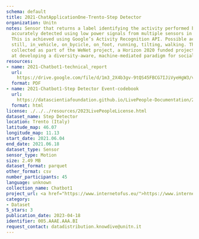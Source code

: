 ```yaml
---
schema: default
title: 2021-ChatApplicationOne-Trento-Step Detector
organization: Unitn
notes: Sensor that returns a label identifying the activity performed by the user,
  accurately detected using low power signals from multiple sensors in the device.
  This is achieved using Google’s Activity Recognition API. Possible activities are;
  still, in_vehicle, on_bycicle, on_foot, running, tilting, walking. The dataset was
  collected as part of the WeNet project, a Horizon 2020 funded project that aims
  at developing a diversity-aware, machine-mediated paradigm for social interactions.
resources:
- name: 2021-Chatbot1-technical_report
  url: 
    https://drive.google.com/file/d/1m3_2X4b3gv-9tQS45FBCG7IJiVyeHgW3/view?usp=sharing
  format: PDF
- name: 2021-Chatbot1-Step Detector Event-codebook
  url: 
    https://datascientiafoundation.github.io/LivePeople-Documentation/2021-Chatbot1/2021_CH1_stepdetectorevent.html
  format: html
license: ./../../resources/2023LivePeopleLicense.html
dataset_name: Step Detector
location: Trento (Italy)
latitude_map: 46.07
longitude_map: 11.13
start_date: 2021.06.04
end_date: 2021.06.18
dataset_type: Sensor
sensor_type: Motion
size: 2.49 MB
dataset_format: parquet
other_format: csv
number_participants: 45
language: unknown
collection_name: Chatbot1
project_url: <a href="https://www.internetofus.eu/">https://www.internetofus.eu/</a>
category:
- Dataset
5_stars: 3
publication_date: 2023-04-18
identifier: 005.AAAE.AAA.BI
request_contact: datadistribution.knowdive@unitn.it
---
```


